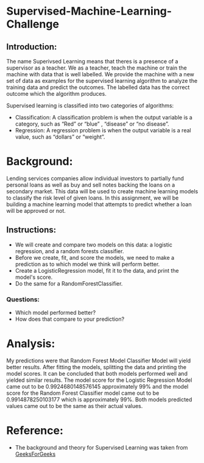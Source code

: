 # Supervised-Machine-Learning-Challenge

## Introduction: 

The name Superivsed Learning means that theres is a presence of a supervisor as a teacher. We as a teacher, teach the machine or train the machine with data that is well labelled. We provide the machine with a new set of data as examples for the supervised learning algorithm to analyze the training data and predict the outcomes. The labelled data has the correct outcome which the algorithm produces. 

Supervised learning is classified into two categories of algorithms: 

* Classification: A classification problem is when the output variable is a category, such as “Red” or “blue” , “disease” or “no disease”.
* Regression: A regression problem is when the output variable is a real value, such as “dollars” or “weight”.

# Background: 

Lending services companies allow individual investors to partially fund personal loans as well as buy and sell notes backing the loans on a secondary market. This data will be used to create machine learning models to classify the risk level of given loans.
In this assignment, we will be building a machine learning model that attempts to predict whether a loan will be approved or not.

## Instructions:

* We will create and compare two models on this data: a logistic regression, and a random forests classifier. 
* Before we create, fit, and score the models, we need to make a prediction as to which model we think will perform better. 
* Create a LogisticRegression model, fit it to the data, and print the model's score. 
* Do the same for a RandomForestClassifier. 

### Questions:
* Which model performed better? 
* How does that compare to your prediction?

# Analysis: 

My predictions were that Random Forest Model Classifier Model will yield better results. After fitting the models, splitting the data and printing the model scores. It can be concluded that both models performed well and yielded similar results. The model score for the Logistic Regression Model came out to be 0.9924680148576145 approximately 99% and the model score for the Random Forest Classifier model came out to be 0.9914878250103177 which is approximately 99%. Both models predicted values came out to be the same as their actual values. 


# Reference: 

* The background and theory for Supervised Learning was taken from [GeeksForGeeks](https://www.geeksforgeeks.org/supervised-unsupervised-learning/)